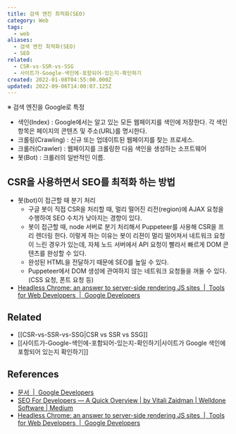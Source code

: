 ```yaml
---
title: 검색 엔진 최적화(SEO)
category: Web
tags:
  - web
aliases:
  - 검색 엔진 최적화(SEO)
  - SEO
related:
  - CSR-vs-SSR-vs-SSG
  - 사이트가-Google-색인에-포함되어-있는지-확인하기
created: 2022-01-08T04:55:00.000Z
updated: 2022-09-06T14:00:07.125Z
---
```


※ 검색 엔진을 Google로 특정

- 색인(Index) : Google에서는 알고 있는 모든 웹페이지를 색인에 저장한다. 각 색인 항목은 페이지의 콘텐츠 및 주소(URL)를 명시한다.
- 크롤링(Crawling) : 신규 또는 업데이트된 웹페이지를 찾는 프로세스.
- 크롤러(Crawler) : 웹페이지를 크롤링한 다음 색인을 생성하는 소프트웨어
- 봇(Bot) : 크롤러의 일반적인 이름.

## CSR을 사용하면서 SEO를 최적화 하는 방법

- 봇(bot)이 접근할 때 분기 처리
  - 구글 봇이 직접 CSR을 처리할 때, 멀리 떨어진 리전(region)에 AJAX 요청을 수행하여 SEO 수치가 낮아지는 경향이 있다.
  - 봇이 접근할 때, node 서버로 분기 처리해서 Puppeteer를 사용해 CSR을 프리 렌더링 한다. 이렇게 하는 이유는 봇이 리젼이 멀리 떨어져서 네트워크 요청이 느린 경우가 있는데, 자체 노드 서버에서 API 요청이 빨라서 빠르게 DOM 콘텐츠를 완성할 수 있다.
  - 완성된 HTML을 전달하기 때문에 SEO를 높일 수 있다.
  - Puppeteer에서 DOM 생성에 관여하지 않는 네트워크 요청들을 꺼둘 수 있다. (CSS 요청, 폰트 요청 등)
- [Headless Chrome: an answer to server-side rendering JS sites  |  Tools for Web Developers  |  Google Developers](https://developers.google.com/web/tools/puppeteer/articles/ssr)

## Related

- [[CSR-vs-SSR-vs-SSG|CSR vs SSR vs SSG]]
- [[사이트가-Google-색인에-포함되어-있는지-확인하기|사이트가 Google 색인에 포함되어 있는지 확인하기]]

## References

- [문서  |  Google Developers](https://developers.google.com/search/docs)
- [SEO For Developers — A Quick Overview | by Vitali Zaidman | Welldone Software | Medium](https://medium.com/welldone-software/seo-for-developers-a-quick-overview-5b5b7ce34679)
- [Headless Chrome: an answer to server-side rendering JS sites  |  Tools for Web Developers  |  Google Developers](https://developers.google.com/web/tools/puppeteer/articles/ssr)
